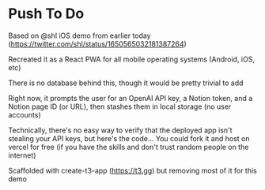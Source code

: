 # Push To Do

Based on @shl iOS demo from earlier today (https://twitter.com/shl/status/1650565032181387264)

Recreated it as a React PWA for all mobile operating systems (Android, iOS, etc)

There is no database behind this, though it would be pretty trivial to add

Right now, it prompts the user for an OpenAI API key, a Notion token, and a Notion page ID (or URL), then stashes them in local storage (no user accounts)

Technically, there's no easy way to verify that the deployed app isn't stealing your API keys, but here's the code... You could fork it and host on vercel for free (if you have the skills and don't trust random people on the internet)

Scaffolded with create-t3-app (https://t3.gg) but removing most of it for this demo
